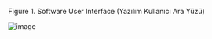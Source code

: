 Figure 1. Software User Interface (Yazılım Kullanıcı Ara Yüzü)


![image](https://github.com/user-attachments/assets/d2aea803-eea8-4910-8646-f84c7ace1113)


